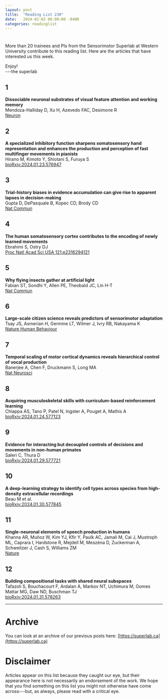 ```yaml
---
layout: post
title:  "Reading List 230"
date:   2024-02-02 06:00:00 -0400
categories: readinglist
---
```


# 

More than 20 trainees and PIs from the Sensorimotor Superlab at Western University contribute to this reading list. Here are the articles that have interested us this week.

Enjoy!  
---the superlab 


## 1
**Dissociable neuronal substrates of visual feature attention and working memory**  
Mendoza-Halliday D, Xu H, Azevedo FAC, Desimone R  
[Neuron](https://www.cell.com/article/S0896627323009352/abstract)

## 2
**A specialized inhibitory function sharpens somatosensory hand representation and enhances the production and perception of fast multifinger movements in pianists**  
Hirano M, Kimoto Y, Shiotani S, Furuya S  
[bioRxiv:2024.01.23.576947](https://www.biorxiv.org/content/10.1101/2024.01.23.576947v1.abstract)

## 3
**Trial-history biases in evidence accumulation can give rise to apparent lapses in decision-making**  
Gupta D, DePasquale B, Kopec CD, Brody CD  
[Nat Commun](https://www.nature.com/articles/s41467-024-44880-5)

## 4
**The human somatosensory cortex contributes to the encoding of newly learned movements**  
Ebrahimi S, Ostry DJ  
[Proc Natl Acad Sci USA 121:e2316294121](https://www.pnas.org/doi/abs/10.1073/pnas.2316294121)

## 5
**Why flying insects gather at artificial light**  
Fabian ST, Sondhi Y, Allen PE, Theobald JC, Lin H-T  
[Nat Commun](https://www.nature.com/articles/s41467-024-44785-3)

## 6
**Large-scale citizen science reveals predictors of sensorimotor adaptation**  
Tsay JS, Asmerian H, Germine LT, Wilmer J, Ivry RB, Nakayama K  
[Nature Human Behaviour](https://www.nature.com/articles/s41562-023-01798-0)

## 7
**Temporal scaling of motor cortical dynamics reveals hierarchical control of vocal production**  
Banerjee A, Chen F, Druckmann S, Long MA  
[Nat Neurosci](https://www.nature.com/articles/s41593-023-01556-5)

## 8
**Acquiring musculoskeletal skills with curriculum-based reinforcement learning**  
Chiappa AS, Tano P, Patel N, Ingster A, Pouget A, Mathis A  
[bioRxiv:2024.01.24.577123](https://www.biorxiv.org/content/10.1101/2024.01.24.577123v1.abstract)

## 9
**Evidence for interacting but decoupled controls of decisions and movements in non-human primates**  
Saleri C, Thura D  
[bioRxiv:2024.01.29.577721](https://www.biorxiv.org/content/10.1101/2024.01.29.577721v1.abstract)

## 10
**A deep-learning strategy to identify cell types across species from high-density extracellular recordings**  
Beau M et al.  
[bioRxiv:2024.01.30.577845](https://www.biorxiv.org/content/10.1101/2024.01.30.577845v1.abstract)

## 11
**Single-neuronal elements of speech production in humans**  
Khanna AR, Muñoz W, Kim YJ, Kfir Y, Paulk AC, Jamali M, Cai J, Mustroph ML, Caprara I, Hardstone R, Mejdell M, Meszéna D, Zuckerman A, Schweitzer J, Cash S, Williams ZM  
[Nature](https://www.nature.com/articles/s41586-023-06982-w)

## 12
**Building compositional tasks with shared neural subspaces**  
Tafazoli S, Bouchacourt F, Ardalan A, Markov NT, Uchimura M, Gomes Mattar MG, Daw ND, Buschman TJ  
[bioRxiv:2024.01.31.578263](https://www.biorxiv.org/content/10.1101/2024.01.31.578263v1.abstract)


---
# Archive
You can look at an archive of our previous posts here: [https://superlab.ca](https://superlab.ca)


# Disclaimer
Articles appear on this list because they caught our eye, but their appearance here is not necessarily an endorsement of the work. We hope that you find something on this list you might not otherwise have come across---but, as always, please read with a critical eye. 

